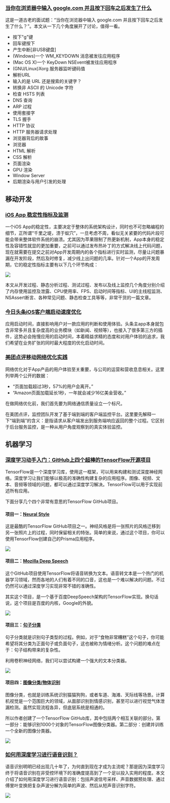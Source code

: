 ### [当你在浏览器中输入 google.com 并且按下回车之后发生了什么](https://github.com/skyline75489/what-happens-when-zh_CN)

这是一道古老的面试题：“当你在浏览器中输入 google.com 并且按下回车之后发生了什么？”。本文从一下几个角度展开了讨论，值得一看。

- 按下"g"键
- 回车键按下
- 产生中断[非USB键盘]
- (Windows)一个 WM_KEYDOWN 消息被发往应用程序
- (Mac OS X)一个 KeyDown NSEvent被发往应用程序
- (GNU/Linux)Xorg 服务器监听键码值
- 解析URL
- 输入的是 URL 还是搜索的关键字？
- 转换非 ASCII 的 Unicode 字符
- 检查 HSTS 列表
- DNS 查询
- ARP 过程
- 使用套接字
- TLS 握手
- HTTP 协议
- HTTP 服务器请求处理
- 浏览器背后的故事
- 浏览器
- HTML 解析
- CSS 解析
- 页面渲染
- GPU 渲染
- Window Server
- 后期渲染与用户引发的处理

## 移动开发

### [iOS App 稳定性指标及监测](http://mp.weixin.qq.com/s/gibRDdfkf7aL5-jUfqo7BA)

一个iOS App的稳定性，主要决定于整体的系统架构设计，同时也不可忽略编程的细节，正所谓“千里之堤，溃于蚁穴”，一旦考虑不周，看似无关紧要的代码片段可能会带来整体软件系统的崩溃。尤其因为苹果限制了热更新机制，App本身的稳定性及容错性就显的更加重要，之前可以通过发布热补丁的方式解决线上代码问题，现在就需要在提交之前对App开发周期内的各个指标进行实时监测，尽量让问题暴漏在开发阶段，然后及时修复，减少线上出问题的几率。针对一个App的开发周期，它的稳定性指标主要有以下几个环节构成：

![](./Images/wk8/6.png)

本文从开发过程、静态分析过程、测试过程、发布以及线上监控几个角度分别介绍了内存使用监控及泄露、CPU使用率、FPS、启动时间等指标、UI的主线程监测、NSAssert断言、各种常见问题、静态检查工具等等，非常干货的一篇文章。

### [今日头条iOS客户端启动速度优化](https://techblog.toutiao.com/2017/01/17/iosspeed)

应用启动时间，直接影响用户对一款应用的判断和使用体验。头条主app本身就包含非常多并且复杂度高的业务模块（如新闻、视频等），也接入了很多第三方的插件，这势必会拖慢应用的启动时间，本着精益求精的态度和对用户体验的追求，我们希望在业务扩张的同时最大程度的优化启动时间。

### [美团点评移动网络优化实践](https://tech.meituan.com/SharkSDK.html)

网络优化对于App产品的用户体验至关重要，与公司的运营和营收息息相关。这里列举两个公开的数据：

- “页面加载超过3秒，57%的用户会离开。”
- “Amazon页面加载延长1秒，一年就会减少16亿美金营收。”

在做网络优化前，我们首先要为网络通信质量设立一个标尺。

在美团点评，监控团队开发了基于端到端的客户端监控平台。这里要先解释一下“端到端”的含义：是指请求从客户端发出到服务端响应返回的整个过程。它区别于后台服务监控，是一种从用户角度观察到的真实体验监控。

## 机器学习

### [深度学习动手入门：GitHub上四个超棒的TensorFlow开源项目](http://mp.weixin.qq.com/s/AIKHJSXL3KsgqSsqu6Wy1g)

TensorFlow是一个深度学习库，使用这一框架，可以用来构建和测试深度神经网络。深度学习让我们能够以极高的准确性构建复杂的应用程序。图像、视频、文本、音频等领域的问题，都可以通过深度学习解决。TensorFlow可以用于实现前述所有应用。

下面分享几个四个非常有意思的TensorFlow GitHub项目。

#### 项目一：[Neural Style](https://github.com/cysmith/neural-style-tf)

这是最酷的TensorFlow GitHub项目之一。神经风格是将一张照片的风格迁移到另一张照片上的过程，同时保留相关的特张。简单的来说，通过这个项目，你可以使用TensorFlow创建自己的Prisma应用程序。

![](./Images/wk8/1.png)

#### 项目二：[Mozilla Deep Speech](https://github.com/mozilla/DeepSpeech)

这个GitHub项目使用TensorFlow将语音转换为文本。语音转文本是一个热门的机器学习领域，然而各地的人们有着不同的口音，这也是一个难以解决的问题。不过仍然可以通过深度学习实现非常不错的准确性。

其实这个项目，是一个基于百度DeepSpeech架构的TensorFlow实现。换句话说，这个项目是百度的内核，Google的外貌。

![](./Images/wk8/2.png)

#### 项目三：[句子分类](https://github.com/dennybritz/cnn-text-classification-tf)

句子分类就是识别句子类型的过程。例如，对于“食物非常糟糕”这个句子，你可能希望将其分类为正面句子或负面句子，这也被称为情绪分析。这个问题的难点在于：句子结构带来的复杂性。

利用卷积神经网络，我们可以尝试构建一个强大的文本分类器。

![](./Images/wk8/3.png)

#### 项目四：[图像分类/物体识别](https://github.com/akshaypai/tfClassifier)

图像分类，也就是训练系统识别猫猫狗狗，或者车道、海滩、天际线等场景。计算机视觉是一个范围巨大的领域，从面部识别到情感识别，甚至可以进行视觉气体泄漏检测。虽然实现流程各异，但底层系统是相通的。

所以作者创建了一个TensorFlow GitHub库，其中包括两个相互关联的部分。第一部分：能够识别1000个对象的TensorFlow图像分类器。第二部分：创建并训练一个全新的图像分类器。

![](./Images/wk8/4.gif)

### [如何用深度学习进行语音识别？](https://medium.com/@ageitgey/machine-learning-is-fun-part-6-how-to-do-speech-recognition-with-deep-learning-28293c162f7a)

语音识别明明已经出现几十年了，为何直到现在才成为主流呢？那是因为深度学习终于将语音识别在非受控环境下的准确度提高到了一个足以投入实用的程度。本文介绍了如何用深度学习进行语音识别：包括声波信号采样、声音数据预处理、通过傅里叶变换把复杂声波分解为简单的声波、然后从短声音识别字符。

![](./Images/wk8/5.jpg)